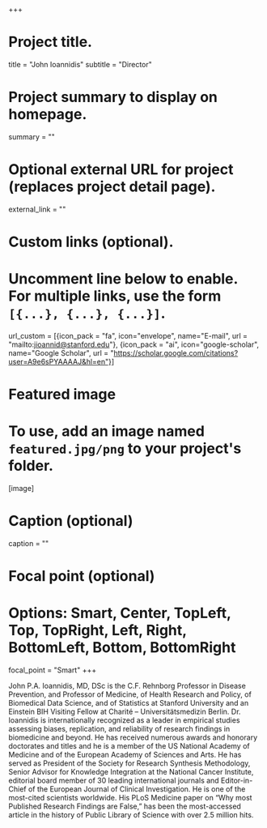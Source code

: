 +++
# Project title.
title = "John Ioannidis"
subtitle = "Director"

# Project summary to display on homepage.
summary = ""

# Optional external URL for project (replaces project detail page).
external_link = ""

# Custom links (optional).
#   Uncomment line below to enable. For multiple links, use the form `[{...}, {...}, {...}]`.
url_custom = [{icon_pack = "fa", icon="envelope", name="E-mail", url = "mailto:jioannid@stanford.edu"}, {icon_pack = "ai", icon="google-scholar", name="Google Scholar", url = "https://scholar.google.com/citations?user=A9e6sPYAAAAJ&hl=en"}]

# Featured image
# To use, add an image named `featured.jpg/png` to your project's folder. 
[image]
  # Caption (optional)
  caption = ""
  
  # Focal point (optional)
  # Options: Smart, Center, TopLeft, Top, TopRight, Left, Right, BottomLeft, Bottom, BottomRight
  focal_point = "Smart"
+++

John P.A. Ioannidis, MD, DSc is the C.F. Rehnborg Professor in Disease Prevention, and Professor of Medicine, of Health Research and Policy, of Biomedical Data Science, and of Statistics at Stanford University and an Einstein BIH Visiting Fellow at Charité – Universitätsmedizin Berlin. Dr. Ioannidis is internationally recognized as a leader in empirical studies assessing biases, replication, and reliability of research findings in biomedicine and beyond. He has received numerous awards and honorary doctorates and titles and he is a member of the US National Academy of Medicine and of the European Academy of Sciences and Arts. He has served as President of the Society for Research Synthesis Methodology, Senior Advisor for Knowledge Integration at the National Cancer Institute, editorial board member of 30 leading international journals and Editor-in-Chief of the European Journal of Clinical Investigation. He is one of the most-cited scientists worldwide. His PLoS Medicine paper on “Why most Published Research Findings are False,” has been the most-accessed article in the history of Public Library of Science with over 2.5 million hits.
